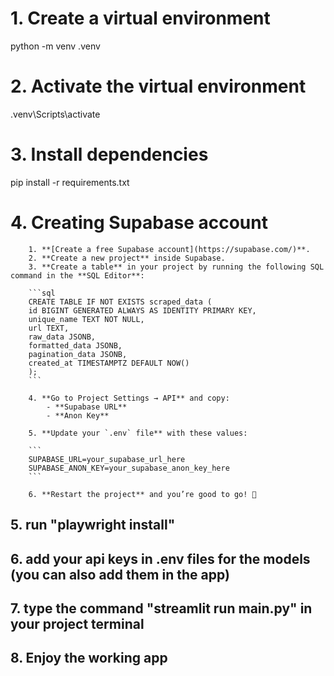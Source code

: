 # 1. Create a virtual environment     
  python -m venv .venv

# 2. Activate the virtual environment
.venv\Scripts\activate

# 3. Install dependencies
pip install -r requirements.txt

# 4. Creating Supabase account
        1. **[Create a free Supabase account](https://supabase.com/)**.
        2. **Create a new project** inside Supabase.
        3. **Create a table** in your project by running the following SQL command in the **SQL Editor**:
        
        ```sql
        CREATE TABLE IF NOT EXISTS scraped_data (
        id BIGINT GENERATED ALWAYS AS IDENTITY PRIMARY KEY,
        unique_name TEXT NOT NULL,
        url TEXT,
        raw_data JSONB,        
        formatted_data JSONB, 
        pagination_data JSONB,
        created_at TIMESTAMPTZ DEFAULT NOW()
        );
        ```

        4. **Go to Project Settings → API** and copy:
            - **Supabase URL** 
            - **Anon Key**
        
        5. **Update your `.env` file** with these values:
        
        ```
        SUPABASE_URL=your_supabase_url_here
        SUPABASE_ANON_KEY=your_supabase_anon_key_here
        ```

        6. **Restart the project** and you’re good to go! 🚀


## 5. run "playwright install"

## 6. add your api keys in .env files for the models (you can also add them in the app)

## 7. type the command "streamlit run main.py" in your project terminal

## 8. Enjoy the working app
